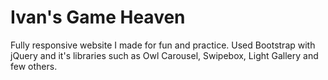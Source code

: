 # Ivan's Game Heaven
Fully responsive website I made for fun and practice.
Used Bootstrap with jQuery and it's libraries such as Owl Carousel, Swipebox, Light Gallery and few others.
